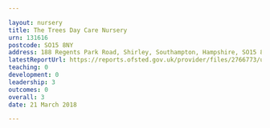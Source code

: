 ```yaml
---

layout: nursery
title: The Trees Day Care Nursery
urn: 131616
postcode: SO15 8NY
address: 188 Regents Park Road, Shirley, Southampton, Hampshire, SO15 8NY
latestReportUrl: https://reports.ofsted.gov.uk/provider/files/2766773/urn/131616.pdf
teaching: 0
development: 0
leadership: 3
outcomes: 0
overall: 3
date: 21 March 2018

---
```

